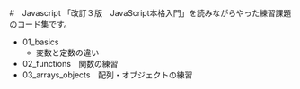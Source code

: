 #　Javascript
「改訂３版　JavaScript本格入門」を読みながらやった練習課題のコード集です。

- 01_basics
    - 変数と定数の違い
- 02_functions　関数の練習
- 03_arrays_objects　配列・オブジェクトの練習

